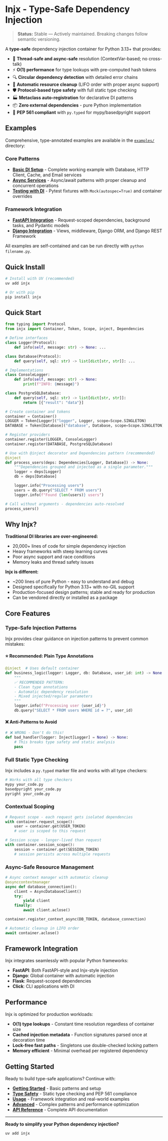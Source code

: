 # Injx - Type-Safe Dependency Injection

> **Status:** Stable — Actively maintained. Breaking changes follow semantic versioning.

A **type-safe** dependency injection container for Python 3.13+ that provides:

- 🚀 **Thread-safe and async-safe** resolution (ContextVar-based; no cross-talk)
- ⚡ **O(1) performance** for type lookups with pre-computed hash tokens
- 🔍 **Circular dependency detection** with detailed error chains
- 🧹 **Automatic resource cleanup** (LIFO order with proper async support)
- 🛡️ **Protocol-based type safety** with full static type checking
- 🏭 **Metaclass auto-registration** for declarative DI patterns
- 📦 **Zero external dependencies** - pure Python implementation
- 🎯 **PEP 561 compliant** with `py.typed` for mypy/basedpyright support

## Examples

Comprehensive, type-annotated examples are available in the [`examples/`](examples/) directory:

### Core Patterns
- [**Basic DI Setup**](examples/basic_example.py) - Complete working example with Database, HTTP Client, Cache, and Email services
- [**Async Services**](examples/async_example.py) - Async/await patterns with proper cleanup and concurrent operations
- [**Testing with DI**](examples/testing_example.py) - Pytest fixtures with `Mock(autospec=True)` and container overrides

### Framework Integration
- [**FastAPI Integration**](examples/fastapi_integration.py) - Request-scoped dependencies, background tasks, and Pydantic models
- [**Django Integration**](examples/django_integration.py) - Views, middleware, Django ORM, and Django REST Framework

All examples are self-contained and can be run directly with `python filename.py`.

## Quick Install

```bash
# Install with UV (recommended)
uv add injx

# Or with pip
pip install injx
```

## Quick Start

```python
from typing import Protocol
from injx import Container, Token, Scope, inject, Dependencies

# Define interfaces
class Logger(Protocol):
    def info(self, message: str) -> None: ...

class Database(Protocol):
    def query(self, sql: str) -> list[dict[str, str]]: ...

# Implementations
class ConsoleLogger:
    def info(self, message: str) -> None:
        print(f"INFO: {message}")

class PostgreSQLDatabase:
    def query(self, sql: str) -> list[dict[str, str]]:
        return [{"result": "data"}]

# Create container and tokens
container = Container()
LOGGER = Token[Logger]("logger", Logger, scope=Scope.SINGLETON)
DATABASE = Token[Database]("database", Database, scope=Scope.SINGLETON)

# Register providers
container.register(LOGGER, ConsoleLogger)
container.register(DATABASE, PostgreSQLDatabase)

# Use with @inject decorator and Dependencies pattern (recommended)
@inject
def process_users(deps: Dependencies[Logger, Database]) -> None:
    """Dependencies grouped and injected as a single parameter."""
    logger = deps[Logger]
    db = deps[Database]

    logger.info("Processing users")
    users = db.query("SELECT * FROM users")
    logger.info(f"Found {len(users)} users")

# Call without arguments - dependencies auto-resolved
process_users()
```

## Why Injx?

**Traditional DI libraries are over-engineered:**
- 20,000+ lines of code for simple dependency injection
- Heavy frameworks with steep learning curves  
- Poor async support and race conditions
- Memory leaks and thread safety issues

**Injx is different:**
- ~200 lines of pure Python - easy to understand and debug
- Designed specifically for Python 3.13+ with no-GIL support
- Production-focused design patterns; stable and ready for production
- Can be vendored directly or installed as a package

## Core Features

### Type-Safe Injection Patterns

Injx provides clear guidance on injection patterns to prevent common mistakes:

#### ⭐ Recommended: Plain Type Annotations

```python
@inject  # Uses default container
def business_logic(logger: Logger, db: Database, user_id: int) -> None:
    """
    ✅ RECOMMENDED PATTERN:
    - Clean type annotations 
    - Automatic dependency resolution
    - Mixed injected/regular parameters
    """
    logger.info(f"Processing user {user_id}")
    db.query("SELECT * FROM users WHERE id = ?", user_id)
```

#### ❌ Anti-Patterns to Avoid

```python
# ❌ WRONG - Don't do this!
def bad_handler(logger: Inject[Logger] = None) -> None:
    # This breaks type safety and static analysis
    pass
```

### Full Static Type Checking

Injx includes a `py.typed` marker file and works with all type checkers:

```bash
# Works with all type checkers
mypy your_code.py
basedpyright your_code.py
pyright your_code.py
```

### Contextual Scoping

```python
# Request scope - each request gets isolated dependencies
with container.request_scope():
    user = container.get(USER_TOKEN)
    # user is scoped to this request

# Session scope - longer-lived than request
with container.session_scope():
    session = container.get(SESSION_TOKEN)
    # session persists across multiple requests
```

### Async-Safe Resource Management

```python
# Async context manager with automatic cleanup
@asynccontextmanager
async def database_connection():
    client = AsyncDatabaseClient()
    try:
        yield client
    finally:
        await client.aclose()

container.register_context_async(DB_TOKEN, database_connection)

# Automatic cleanup in LIFO order
await container.aclose()
```

## Framework Integration

Injx integrates seamlessly with popular Python frameworks:

- **FastAPI**: Both FastAPI-style and Injx-style injection
- **Django**: Global container with automatic injection
- **Flask**: Request-scoped dependencies
- **Click**: CLI applications with DI

## Performance

Injx is optimized for production workloads:

- **O(1) type lookups** - Constant time resolution regardless of container size
- **Cached injection metadata** - Function signatures parsed once at decoration time  
- **Lock-free fast paths** - Singletons use double-checked locking pattern
- **Memory efficient** - Minimal overhead per registered dependency

## Getting Started

Ready to build type-safe applications? Continue with:

- **[Getting Started](getting-started.md)** - Basic patterns and setup
- **[Type Safety](type-safety.md)** - Static type checking and PEP 561 compliance
- **[Usage](usage.md)** - Framework integration and real-world examples
- **[Advanced](advanced.md)** - Complex patterns and performance optimization
- **[API Reference](api.md)** - Complete API documentation

---

**Ready to simplify your Python dependency injection?**

```bash
uv add injx
```